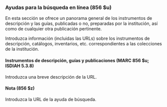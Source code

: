 ### Ayudas para la búsqueda en línea (856 $u)

En esta sección se ofrece un panorama general de los instrumentos de descripción y las guías, publicadas o no, preparadas por la institución, así como de cualquier otra publicación pertinente.

Introduzca información (incluidas las URLs) sobre los instrumentos de descripción, catálogos, inventarios, etc. correspondientes a las colecciones de la institución.

#### Instrumentos de descripción, guías y publicaciones (MARC 856 $u; ISDIAH 5.3.8)

Introduzca una breve descripción de la URL.

#### Nota (856 $z)

Introduzca la URL de la ayuda de búsqueda.
